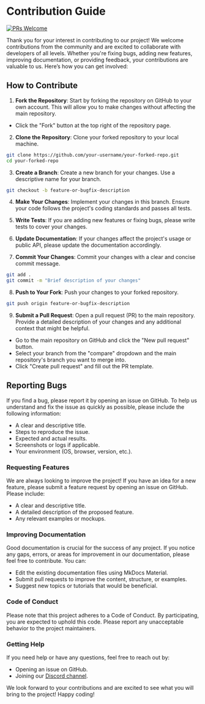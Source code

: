 # Contribution Guide

[![PRs Welcome](https://img.shields.io/badge/PRs-welcome-brightgreen.svg?style=flat-square)](https://makeapullrequest.com)

Thank you for your interest in contributing to our project! We welcome contributions from the community and are excited to collaborate with developers of all levels. Whether you're fixing bugs, adding new features, improving documentation, or providing feedback, your contributions are valuable to us. Here’s how you can get involved:

## How to Contribute

1. **Fork the Repository**: Start by forking the repository on GitHub to your own account. This will allow you to make changes without affecting the main repository.

- Click the "Fork" button at the top right of the repository page.

2. **Clone the Repository**: Clone your forked repository to your local machine.

```bash
git clone https://github.com/your-username/your-forked-repo.git
cd your-forked-repo
```

3. **Create a Branch**: Create a new branch for your changes. Use a descriptive name for your branch.

```bash
git checkout -b feature-or-bugfix-description
```

4. **Make Your Changes**: Implement your changes in this branch. Ensure your code follows the project's coding standards and passes all tests.

5. **Write Tests**: If you are adding new features or fixing bugs, please write tests to cover your changes.

6. **Update Documentation**: If your changes affect the project's usage or public API, please update the documentation accordingly.

7. **Commit Your Changes**: Commit your changes with a clear and concise commit message.

```bash
git add .
git commit -m "Brief description of your changes"
```

8. **Push to Your Fork**: Push your changes to your forked repository.

```bash
git push origin feature-or-bugfix-description
```

9. **Submit a Pull Request**: Open a pull request (PR) to the main repository. Provide a detailed description of your changes and any additional context that might be helpful.

- Go to the main repository on GitHub and click the "New pull request" button.
- Select your branch from the "compare" dropdown and the main repository's branch you want to merge into.
- Click "Create pull request" and fill out the PR template.

## Reporting Bugs

If you find a bug, please report it by opening an issue on GitHub. To help us understand and fix the issue as quickly as possible, please include the following information:

- A clear and descriptive title.
- Steps to reproduce the issue.
- Expected and actual results.
- Screenshots or logs if applicable.
- Your environment (OS, browser, version, etc.).

### Requesting Features

We are always looking to improve the project! If you have an idea for a new feature, please submit a feature request by opening an issue on GitHub. Please include:

- A clear and descriptive title.
- A detailed description of the proposed feature.
- Any relevant examples or mockups.

### Improving Documentation

Good documentation is crucial for the success of any project. If you notice any gaps, errors, or areas for improvement in our documentation, please feel free to contribute. You can:

- Edit the existing documentation files using MkDocs Material.
- Submit pull requests to improve the content, structure, or examples.
- Suggest new topics or tutorials that would be beneficial.

### Code of Conduct

Please note that this project adheres to a Code of Conduct. By participating, you are expected to uphold this code. Please report any unacceptable behavior to the project maintainers.

### Getting Help

If you need help or have any questions, feel free to reach out by:

- Opening an issue on GitHub.
- Joining our [Discord channel](https://discord.gg/predx-949853427771535370).

We look forward to your contributions and are excited to see what you will bring to the project! Happy coding!
